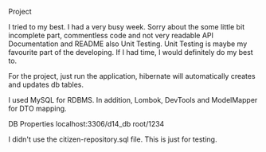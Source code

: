 Project

I tried to my best. I had a very busy week.
Sorry about the some little bit incomplete part, commentless code and not very readable API Documentation and README also Unit Testing.
Unit Testing is maybe my favourite part of the developing. If I had time, I would definitely do my best to.

For the project, just run the application, hibernate will automatically creates and updates db tables.

I used MySQL for RDBMS. In addition, Lombok, DevTools and ModelMapper for DTO mapping.

DB Properties
localhost:3306/d14_db
root/1234

I didn't use the citizen-repository.sql file. This is just for testing.
